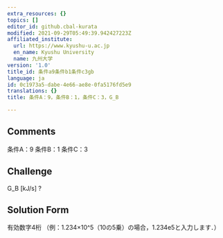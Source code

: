 ```yaml
---
extra_resources: {}
topics: []
editor_id: github.cbal-kurata
modified: 2021-09-29T05:49:39.942427223Z
affiliated_institute:
  url: https://www.kyushu-u.ac.jp
  en_name: Kyushu University
  name: 九州大学
version: '1.0'
title_id: 条件a9条件b1条件c3gb
language: ja
id: 0c1973a5-dabe-4e66-ae8e-0fa5176fd5e9
translations: {}
title: 条件A：9，条件B：1，条件C：3，G_B

---
```


## Comments
条件A：9
条件B：1
条件C：3

## Challenge
G_B [kJ/s] ?

## Solution Form
有効数字4桁
（例：1.234×10^5（10の5乗）の場合，1.234e5と入力します．）





